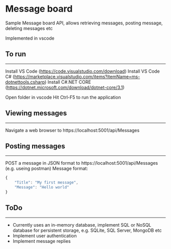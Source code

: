 # Message board

Sample Message board API, allows retrieving messages, posting message, deleting messages etc

Implemented in vscode


## To run
----------------------------------
Install VS Code (https://code.visualstudio.com/download)
Install VS Code C# (https://marketplace.visualstudio.com/items?itemName=ms-dotnettools.csharp)
Install C#.NET CORE (https://dotnet.microsoft.com/download/dotnet-core/3.1)

Open folder in vscode
Hit Ctrl-F5 to run the application


## Viewing messages
----------------------------------
Navigate a web browser to https://localhost:5001/api/Messages


## Posting messages
----------------------------------
POST a message in JSON format to https://localhost:5001/api/Messages (e.g. useing postman)
Message format:
```javascript
{
    "Title": "My first message",
    "Message": "Hello world"
}
```

## ToDo
----------------------------------
* Currently uses an in-memory database, implement SQL or NoSQL database for persistent storage, e.g. SQLite, SQL Server, MongoDB etc
* Implement user authentication
* Implement message replies


